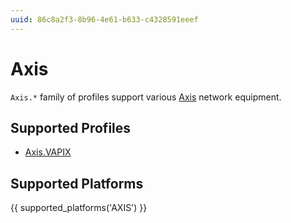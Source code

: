 ```yaml
---
uuid: 86c8a2f3-8b96-4e61-b633-c4328591eeef
---
```

# Axis

`Axis.*` family of profiles support various [Axis](https://www.axis.com/)
network equipment.

## Supported Profiles

- [Axis.VAPIX](Axis.VAPIX.md)

## Supported Platforms

{{ supported_platforms('AXIS') }}
